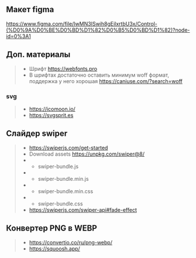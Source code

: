 ## Макет figma
https://www.figma.com/file/IwMN3ISwih8gEilxrtbU3x/Control-(%D0%9A%D0%BE%D0%BD%D1%82%D0%B5%D0%BD%D1%82)?node-id=0%3A1

## Доп. материалы
> * Шрифт https://webfonts.pro
> * В шрифтах достаточно оставить минимум woff формат, поддержка у него хорошая https://caniuse.com/?search=woff

### svg
> * https://icomoon.io/ 
> * https://svgsprit.es


## Слайдер swiper
> * https://swiperjs.com/get-started
> * Download assets https://unpkg.com/swiper@8/
> * * swiper-bundle.js
> * * swiper-bundle.min.js
> * * swiper-bundle.min.css
> * * swiper-bundle.css
> * https://swiperjs.com/swiper-api#fade-effect

## Конвертер PNG в WEBP
> * https://convertio.co/ru/png-webp/
> * https://squoosh.app/